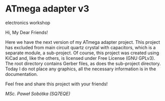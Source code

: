 # ATmega adapter v3
electronics workshop

Hi, My Dear Friends! 

Here we have the next version of my ATmega adapter project. This project has excluded from main circuit quartz crystal with capacitors, which is a separate module, a sub-project. Of course, this project was created using KiCad and, like the others, is licensed under Free License (GNU GPLv3). The root directory contains Gerber files, as does the sub-project directory. Today I do not place any graphics, all the necessary information is in the documentation.

Feel free and share this project with your friends!

_MSc. Paweł Sobótka (SQ7EQE)_
